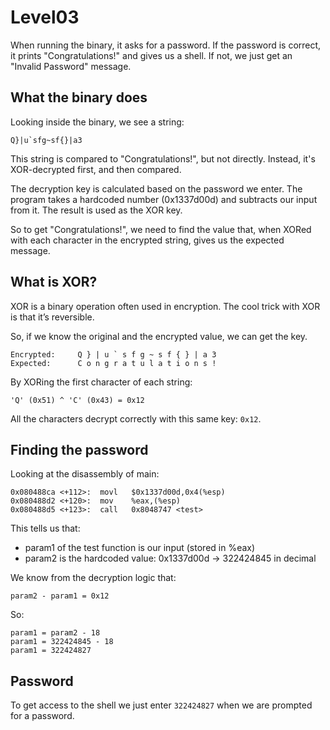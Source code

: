 # Level03

When running the binary, it asks for a password. If the password is correct, it prints "Congratulations!" and gives us a shell. If not, we just get an "Invalid Password" message. 

## What the binary does
Looking inside the binary, we see a string: 
```
Q}|u`sfg~sf{}|a3
```

This string is compared to "Congratulations!", but not directly. Instead, it's XOR-decrypted first, and then compared.

The decryption key is calculated based on the password we enter. The program takes a hardcoded number (0x1337d00d) and subtracts our input from it. The result is used as the XOR key.

So to get "Congratulations!", we need to find the value that, when XORed with each character in the encrypted string, gives us the expected message.

## What is XOR?
XOR is a binary operation often used in encryption. The cool trick with XOR is that it’s reversible.

So, if we know the original and the encrypted value, we can get the key.

```
Encrypted:     Q } | u ` s f g ~ s f { } | a 3
Expected:      C o n g r a t u l a t i o n s !
```

By XORing the first character of each string:
```
'Q' (0x51) ^ 'C' (0x43) = 0x12
```

All the characters decrypt correctly with this same key: `0x12`.

##  Finding the password

Looking at the disassembly of main:
```
0x080488ca <+112>:	movl   $0x1337d00d,0x4(%esp)
0x080488d2 <+120>:	mov    %eax,(%esp)
0x080488d5 <+123>:	call   0x8048747 <test>
```

This tells us that:
   - param1 of the test function is our input (stored in %eax)
   - param2 is the hardcoded value: 0x1337d00d → 322424845 in decimal

We know from the decryption logic that:
```
param2 - param1 = 0x12
```

So:
```
param1 = param2 - 18
param1 = 322424845 - 18
param1 = 322424827
```

## Password
To get access to the shell we just enter `322424827` when we are prompted for a password.
